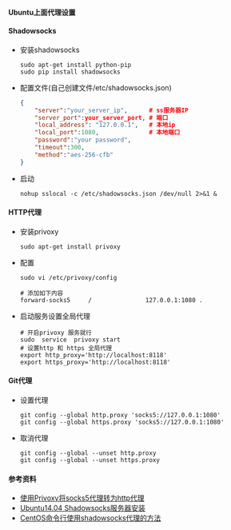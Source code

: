 #### Ubuntu上面代理设置

#### Shadowsocks

+ 安装shadowsocks

  ```
  sudo apt-get install python-pip
  sudo pip install shadowsocks
  ```

+ 配置文件(自己创建文件/etc/shadowsocks.json)

  ```json
  {
      "server":"your_server_ip",      # ss服务器IP
      "server_port":your_server_port, # 端口
      "local_address": "127.0.0.1",   # 本地ip
      "local_port":1080,              # 本地端口
      "password":"your password",
      "timeout":300,
      "method":"aes-256-cfb"
  }
  ```

+ 启动

  ```
  nohup sslocal -c /etc/shadowsocks.json /dev/null 2>&1 &
  ```

#### HTTP代理

+ 安装privoxy

  ```shell
  sudo apt-get install privoxy 
  ```

+ 配置

  ```shell
  sudo vi /etc/privoxy/config

  # 添加如下内容
  forward-socks5 	 / 				 127.0.0.1:1080 .
  ```

+ 启动服务设置全局代理

  ```shell
  # 开启privoxy 服务就行
  sudo  service  privoxy start 
  # 设置http 和 https 全局代理
  export http_proxy='http://localhost:8118'
  export https_proxy='http://localhost:8118'
  ```

#### Git代理

+ 设置代理

  ```shell
  git config --global http.proxy 'socks5://127.0.0.1:1080' 
  git config --global https.proxy 'socks5://127.0.0.1:1080'
  ```

+ 取消代理

  ```shell
  git config --global --unset http.proxy
  git config --global --unset https.proxy
  ```

#### 参考资料

+ [使用Privoxy将socks5代理转为http代理](http://blog.csdn.net/li740207611/article/details/52045471)
+ [Ubuntu14.04 Shadowsocks服务器安装](http://blog.csdn.net/cl123cpzaihu/article/details/52148781)
+ [CentOS命令行使用shadowsocks代理的方法](http://blog.csdn.net/yanzi1225627/article/details/51121507)